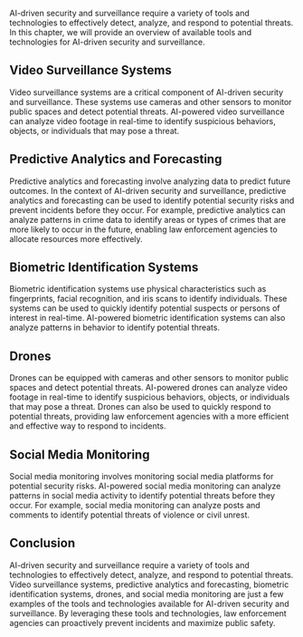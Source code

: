 
AI-driven security and surveillance require a variety of tools and technologies to effectively detect, analyze, and respond to potential threats. In this chapter, we will provide an overview of available tools and technologies for AI-driven security and surveillance.

Video Surveillance Systems
--------------------------

Video surveillance systems are a critical component of AI-driven security and surveillance. These systems use cameras and other sensors to monitor public spaces and detect potential threats. AI-powered video surveillance can analyze video footage in real-time to identify suspicious behaviors, objects, or individuals that may pose a threat.

Predictive Analytics and Forecasting
------------------------------------

Predictive analytics and forecasting involve analyzing data to predict future outcomes. In the context of AI-driven security and surveillance, predictive analytics and forecasting can be used to identify potential security risks and prevent incidents before they occur. For example, predictive analytics can analyze patterns in crime data to identify areas or types of crimes that are more likely to occur in the future, enabling law enforcement agencies to allocate resources more effectively.

Biometric Identification Systems
--------------------------------

Biometric identification systems use physical characteristics such as fingerprints, facial recognition, and iris scans to identify individuals. These systems can be used to quickly identify potential suspects or persons of interest in real-time. AI-powered biometric identification systems can also analyze patterns in behavior to identify potential threats.

Drones
------

Drones can be equipped with cameras and other sensors to monitor public spaces and detect potential threats. AI-powered drones can analyze video footage in real-time to identify suspicious behaviors, objects, or individuals that may pose a threat. Drones can also be used to quickly respond to potential threats, providing law enforcement agencies with a more efficient and effective way to respond to incidents.

Social Media Monitoring
-----------------------

Social media monitoring involves monitoring social media platforms for potential security risks. AI-powered social media monitoring can analyze patterns in social media activity to identify potential threats before they occur. For example, social media monitoring can analyze posts and comments to identify potential threats of violence or civil unrest.

Conclusion
----------

AI-driven security and surveillance require a variety of tools and technologies to effectively detect, analyze, and respond to potential threats. Video surveillance systems, predictive analytics and forecasting, biometric identification systems, drones, and social media monitoring are just a few examples of the tools and technologies available for AI-driven security and surveillance. By leveraging these tools and technologies, law enforcement agencies can proactively prevent incidents and maximize public safety.
